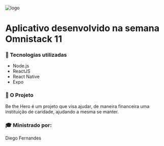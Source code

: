  ![logo](https://user-images.githubusercontent.com/58996814/77831621-117bde00-710f-11ea-9296-f80a5d0898e4.png)

# Aplicativo desenvolvido na semana Omnistack 11
  
### 🚀 Tecnologias utilizadas</h3>
  
<ul>
<li>Node.js</li> 
<li>ReactJS</li> 
<li>React Native</li> 
<li>Expo</li> 
</ul>

<hgroup>
<h3>📘 O Projeto</h3>
  
Be the Hero é um projeto que visa ajudar, de maneira financeira uma instituição de caridade, ajudando a mesma se manter.
</hgroup>

<h3>🎓 Ministrado por:</h3>

Diego Fernandes
